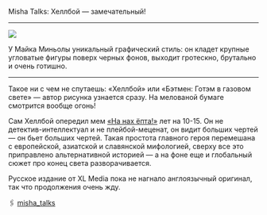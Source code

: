 Misha Talks: Хеллбой — замечательный!

***

![](/2022/05/25/misha-talks/img/cover.jpg)

У Майка Миньолы уникальный графический стиль: он кладет крупные угловатые фигуры поверх черных фонов, выходит гротескно, брутально и очень готишно.

***

Такое ни с чем не спутаешь: «Хеллбой» или «Бэтмен: Готэм в газовом свете» — автор рисунка узнается сразу. На мелованой бумаге смотрится вообще огонь!

Сам Хеллбой опередил мем [«На нах ёпта!»](https://neolurk.org/w/images/3/34/Basicepta.jpg) лет на 10-15. Он не детектив-интеллектуал и не плейбой-меценат, он видит больших чертей — он бьет больших чертей. Такая простота главного героя перемешана с европейской, азиатской и славянской мифологией, сверху все это приправлено альтернативной историей — а на фоне еще и глобальный сюжет про конец света разворачивается. 

Русское издание от XL Media пока не нагнало англоязычный оригинал, так что продолжения очень жду.

🖇 [misha_talks](https://t.me/misha_talks/26)
